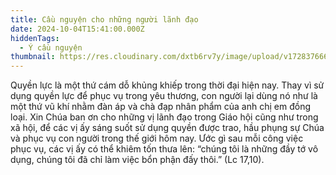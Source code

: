 ```yaml
---
title: Cầu nguyện cho những người lãnh đạo
date: 2024-10-04T15:41:00.000Z
hiddenTags:
  - Ý cầu nguyện
thumbnail: https://res.cloudinary.com/dxtb6rv7y/image/upload/v1728376665/8_ih6mi4.png
---
```

Quyền lực là một thứ cám dỗ khủng khiếp trong thời đại hiện nay. Thay vì sử dụng quyền lực để phục vụ trong yêu thương, con người lại dùng nó như là một thứ vũ khí nhằm đàn áp và chà đạp nhân phẩm của anh chị em đồng loại. Xin Chúa ban ơn cho những vị lãnh đạo trong Giáo hội cũng như trong xã hội, để các vị ấy sáng suốt sử dụng quyền được trao, hầu phụng sự Chúa và phục vụ con người trong thế giới hôm nay. Ước gì sau mỗi công việc phục vụ, các vị ấy có thể khiêm tốn thưa lên: “chúng tôi là những đầy tớ vô dụng, chúng tôi đã chỉ làm việc bổn phận đấy thôi.” (Lc 17,10).
